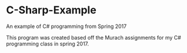 # C-Sharp-Example
An example of C# programming from Spring 2017

This program was created based off the Murach assignments for my C# programming class in spring 2017.

